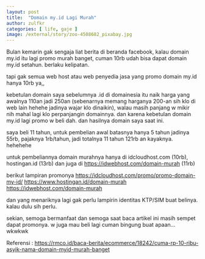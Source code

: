 ```yaml
---
layout: post
title:  "Domain my.id Lagi Murah"
author: zulfkr
categories: [ life, gaje ]
image: /external/story/zoo-4508682_pixabay.jpg
---
```


Bulan kemarin gak sengaja liat berita di beranda facebook, kalau domain my.id itu lagi promo murah banget, cuman 10rb udah bisa dapat domain my.id setahun. berlaku kelipatan.

tapi gak semua web host atau web penyedia jasa yang promo domain my.id hanya 10rb ya,, 

kebetulan domain saya sebelumnya .id di domainesia itu naik harga yang awalnya 110an jadi 250an (sebenarnya memang harganya 200-an sih klo di web lain hehehe jadinya wajar klo dinaikin), walau masih panjang w mikir nih mahal lagi klo perpanjangin domainnya. dan karena kebetulan domain my.id lagi promo w beli dah. dan hasilnya domain saya saat ini. 

saya beli 11 tahun, untuk pembelian awal batasnya hanya 5 tahun jadinya 55rb, pajaknya 1rb/tahun, jadi totalnya 11 tahun 121rb an kayaknya. hehehehe

untuk pembeliannya domain murahnya hanya di idcloudhost.com (10rb), hostingan.id (13rb) dan juga di https://idwebhost.com/domain-murah (11rb)

berikut lampiran promonya 
https://idcloudhost.com/promo/promo-domain-my-id/
https://www.hostingan.id/domain-murah
https://idwebhost.com/domain-murah

dan yang menariknya lagi gak perlu lampirin identitas KTP/SIM buat belinya. kalau dulu sih perlu.

sekian, semoga bermanfaat dan semoga saat baca artikel ini masih sempet dapat promonya. w juga mau beli lagi cuman bingung buat apaan... wkwkwk

Referensi :
https://rmco.id/baca-berita/ecommerce/18242/cuma-rp-10-ribu-asyik-nama-domain-myid-murah-banget
